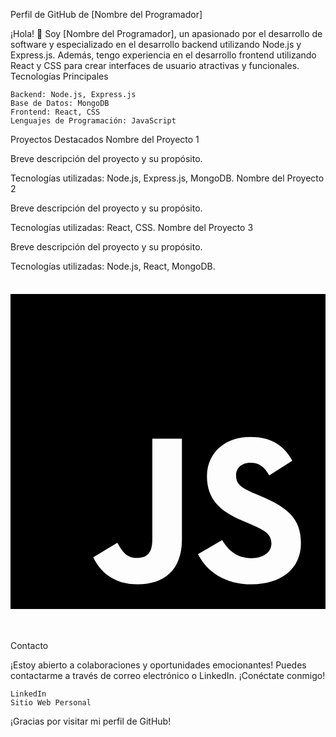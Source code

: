 Perfil de GitHub de [Nombre del Programador]

¡Hola! 👋 Soy [Nombre del Programador], un apasionado por el desarrollo de software y especializado en el desarrollo backend utilizando Node.js y Express.js. Además, tengo experiencia en el desarrollo frontend utilizando React y CSS para crear interfaces de usuario atractivas y funcionales.
Tecnologías Principales

    Backend: Node.js, Express.js
    Base de Datos: MongoDB
    Frontend: React, CSS
    Lenguajes de Programación: JavaScript

Proyectos Destacados
Nombre del Proyecto 1

Breve descripción del proyecto y su propósito.

Tecnologías utilizadas: Node.js, Express.js, MongoDB.
Nombre del Proyecto 2

Breve descripción del proyecto y su propósito.

Tecnologías utilizadas: React, CSS.
Nombre del Proyecto 3

Breve descripción del proyecto y su propósito.

Tecnologías utilizadas: Node.js, React, MongoDB.
<svg xmlns="http://www.w3.org/2000/svg" viewBox="0 0 448 512"><!--!Font Awesome Free 6.5.2 by @fontawesome - https://fontawesome.com License - https://fontawesome.com/license/free Copyright 2024 Fonticons, Inc.--><path d="M0 32v448h448V32H0zm243.8 349.4c0 43.6-25.6 63.5-62.9 63.5-33.7 0-53.2-17.4-63.2-38.5l34.3-20.7c6.6 11.7 12.6 21.6 27.1 21.6 13.8 0 22.6-5.4 22.6-26.5V237.7h42.1v143.7zm99.6 63.5c-39.1 0-64.4-18.6-76.7-43l34.3-19.8c9 14.7 20.8 25.6 41.5 25.6 17.4 0 28.6-8.7 28.6-20.8 0-14.4-11.4-19.5-30.7-28l-10.5-4.5c-30.4-12.9-50.5-29.2-50.5-63.5 0-31.6 24.1-55.6 61.6-55.6 26.8 0 46 9.3 59.8 33.7L368 290c-7.2-12.9-15-18-27.1-18-12.3 0-20.1 7.8-20.1 18 0 12.6 7.8 17.7 25.9 25.6l10.5 4.5c35.8 15.3 55.9 31 55.9 66.2 0 37.8-29.8 58.6-69.7 58.6z"/></svg>

Contacto

¡Estoy abierto a colaboraciones y oportunidades emocionantes! Puedes contactarme a través de correo electrónico o LinkedIn.
¡Conéctate conmigo!

    LinkedIn
    Sitio Web Personal

¡Gracias por visitar mi perfil de GitHub!
